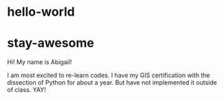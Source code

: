 # hello-world
  # stay-awesome

Hi! My name is Abigail! 

I am most excited to re-learn codes. 
I have my GIS certification with the dissection of Python for about a year. But have not implemented it outside of class. YAY!
